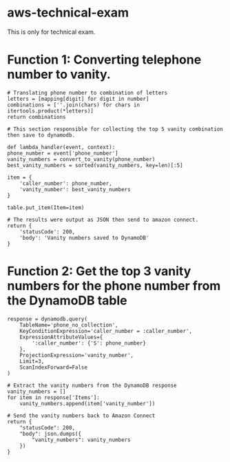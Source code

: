 # aws-technical-exam

This is only for technical exam.


# Function 1: Converting telephone number to vanity.

    
    # Translating phone number to combination of letters
    letters = [mapping[digit] for digit in number]
    combinations = [''.join(chars) for chars in itertools.product(*letters)]
    return combinations
    
    # This section responsible for collecting the top 5 vanity combination then save to dynamodb.
    
    def lambda_handler(event, context):
    phone_number = event['phone_number']
    vanity_numbers = convert_to_vanity(phone_number)
    best_vanity_numbers = sorted(vanity_numbers, key=len)[:5]
    
    item = {
        'caller_number': phone_number,
        'vanity_number': best_vanity_numbers
    }
    
    table.put_item(Item=item)
    
    # The results were output as JSON then send to amazon connect.
    return {
        'statusCode': 200,
        'body': 'Vanity numbers saved to DynamoDB'
    }




# Function 2: Get the top 3 vanity numbers for the phone number from the DynamoDB table
    
    
    response = dynamodb.query(
        TableName='phone_no_collection',
        KeyConditionExpression='caller_number = :caller_number',
        ExpressionAttributeValues={
            ':caller_number': {'S': phone_number}
        },
        ProjectionExpression='vanity_number',
        Limit=3,
        ScanIndexForward=False
    )
    
    # Extract the vanity numbers from the DynamoDB response
    vanity_numbers = []
    for item in response['Items']:
        vanity_numbers.append(item['vanity_number'])
    
    # Send the vanity numbers back to Amazon Connect
    return {
        "statusCode": 200,
        "body": json.dumps({
            "vanity_numbers": vanity_numbers
        })
    }
